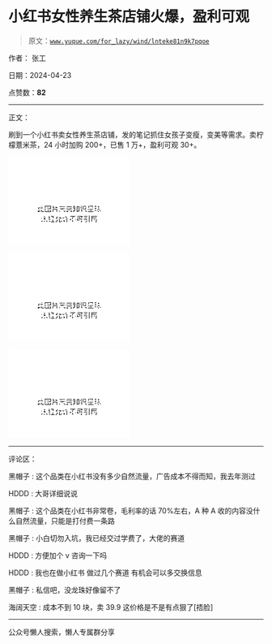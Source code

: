 # 小红书女性养生茶店铺火爆，盈利可观

> 原文：[`www.yuque.com/for_lazy/wind/lnteke81n9k7pqoe`](https://www.yuque.com/for_lazy/wind/lnteke81n9k7pqoe)

作者： 张工

日期：2024-04-23

点赞数：**82**

* * *

正文：

刷到一个小红书卖女性养生茶店铺，发的笔记抓住女孩子变瘦，变美等需求。卖柠檬薏米茶，24 小时加购 200+，已售 1 万+，盈利可观 30+。

![](img/d25f568c9d34dc4d2a9b72cc791757b8.png)

![](img/f35ea3c91ef3c51ff894d0558884732e.png)

![](img/85305ce707c80a55180fb9d45c9495f0.png)

* * *

评论区：

黑帽子 : 这个品类在小红书没有多少自然流量，广告成本不得而知，我去年测过

HDDD : 大哥详细说说

黑帽子 : 这个品类在小红书非常卷，毛利率的话 70%左右，A 种 A 收的内容没什么自然流量，只能是打付费一条路

黑帽子 : 小白切勿入坑，我已经交过学费了，大佬的赛道

HDDD : 方便加个 v 咨询一下吗

HDDD : 我也在做小红书 做过几个赛道 有机会可以多交换信息

黑帽子 : 私信吧，没龙珠好像留不了

海阔天空 : 成本不到 10 块，卖 39.9 这价格是不是有点狠了[捂脸]

* * *

公众号懒人搜索，懒人专属群分享